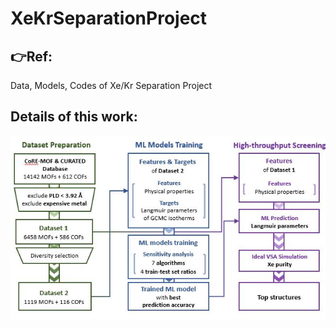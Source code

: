 # XeKrSeparationProject
## :point_right:Ref:
Data, Models, Codes of Xe/Kr Separation Project
## Details of this work:                       
![Workflow of this work](/Figures/workflow.JPG "workflow")
